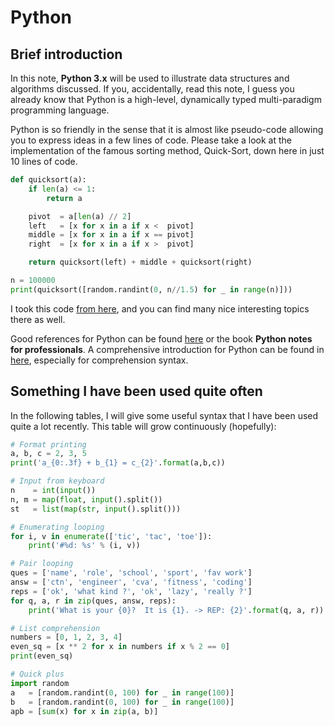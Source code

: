 # Python

## Brief introduction

In this note, **Python 3.x** will be used to illustrate data structures and algorithms discussed. If you, accidentally, read this note, I guess you already know that Python is a high-level, dynamically typed multi-paradigm programming language.

Python is so friendly in the sense that it is almost like pseudo-code allowing you to express ideas in a few lines of code. Please take a look at the implementation of the famous sorting method, Quick-Sort, down here in just 10 lines of code.

```python
def quicksort(a):
    if len(a) <= 1:
        return a

    pivot  = a[len(a) // 2]
    left   = [x for x in a if x <  pivot]
    middle = [x for x in a if x == pivot]
    right  = [x for x in a if x >  pivot]

    return quicksort(left) + middle + quicksort(right)

n = 100000
print(quicksort([random.randint(0, n//1.5) for _ in range(n)]))
```

I took this code [from here](http://cs231n.github.io/python-numpy-tutorial/), and you can find many nice interesting topics there as well.

Good references for Python can be found [here](https://www.w3schools.com/python/) or the book **Python notes for professionals**. A comprehensive introduction for Python can be found in [here](https://docs.python.org/3.7/contents.html), especially for comprehension syntax.

## Something I have been used quite often

In the following tables, I will give some useful syntax that I have been used quite a lot recently. This table will grow continuously \(hopefully\):

```python
# Format printing
a, b, c = 2, 3, 5
print('a_{0:.3f} + b_{1} = c_{2}'.format(a,b,c))     

# Input from keyboard
n    = int(input())                                  
n, m = map(float, input().split())
st   = list(map(str, input().split()))

# Enumerating looping
for i, v in enumerate(['tic', 'tac', 'toe']):        
    print('#%d: %s' % (i, v))

# Pair looping    
ques = ['name', 'role', 'school', 'sport', 'fav work']
answ = ['ctn', 'engineer', 'cva', 'fitness', 'coding']
reps = ['ok', 'what kind ?', 'ok', 'lazy', 'really ?']
for q, a, r in zip(ques, answ, reps):                
    print('What is your {0}?  It is {1}. -> REP: {2}'.format(q, a, r))

# List comprehension
numbers = [0, 1, 2, 3, 4]
even_sq = [x ** 2 for x in numbers if x % 2 == 0]
print(even_sq)  

# Quick plus
import random
a   = [random.randint(0, 100) for _ in range(100)]
b   = [random.randint(0, 100) for _ in range(100)]
apb = [sum(x) for x in zip(a, b)]
```

